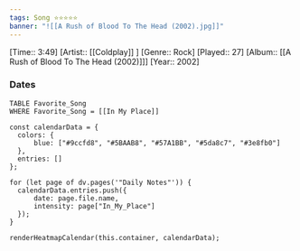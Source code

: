 ```yaml
---
tags: Song ⭐⭐⭐⭐⭐ 
banner: "![[A Rush of Blood To The Head (2002).jpg]]"
---
```

[Time:: 3:49]
[Artist:: [[Coldplay]] ]
[Genre:: Rock]
[Played:: 27]
[Album:: [[A Rush of Blood To The Head (2002)]]]
[Year:: 2002]
### Dates
````dataview
TABLE Favorite_Song
WHERE Favorite_Song = [[In My Place]]
````
  ```dataviewjs
const calendarData = { 
	colors: { 
		blue: ["#9ccfd8", "#5BAAB8", "#57A1BB", "#5da8c7", "#3e8fb0"] 
	}, 
	entries: [] 
}; 

for (let page of dv.pages('"Daily Notes"')) { 
	calendarData.entries.push({ 
		date: page.file.name, 
		intensity: page["In_My_Place"]
	}); 
} 

renderHeatmapCalendar(this.container, calendarData);
```
